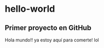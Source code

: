# hello-world
Primer proyecto en GitHub
--------------------------
Hola mundo!!
ya estoy aquí para comerte!
lol
